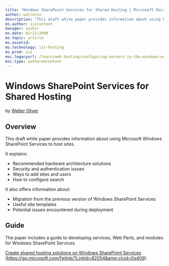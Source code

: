 ```yaml
---
title: "Windows SharePoint Services for Shared Hosting | Microsoft Docs"
author: walterov
description: "This draft white paper provides information about using Microsoft Windows SharePoint Services to host sites. It explains: Recommended hardware architecture s..."
ms.author: iiscontent
manager: soshir
ms.date: 02/21/2008
ms.topic: article
ms.assetid: 
ms.technology: iis-hosting
ms.prod: iis
msc.legacyurl: /learn/web-hosting/configuring-servers-in-the-windows-web-platform/windows-sharepoint-services-for-shared-hosting
msc.type: authoredcontent
---
```

Windows SharePoint Services for Shared Hosting
====================
by [Walter Oliver](https://github.com/walterov)

## Overview

This draft white paper provides information about using Microsoft Windows SharePoint Services to host sites.

It explains:

- Recommended hardware architecture solutions
- Security and authentication issues
- Ways to add sites and users
- How to configure search

It also offers information about:

- Migration from the previous version of Windows SharePoint Services
- Useful site templates
- Potential issues encountered during deployment

## Guide

The paper includes a guide to developing services, Web Parts, and modules for Windows SharePoint Services.

[Create shared hosting solutions on Windows SharePoint Services](http://technet2.microsoft.com/WindowsServer/logredir.aspx?MODE=CT&amp;CTT=ToExternal&amp;target=%2FWindowsServer%2Flogredir.aspx%3FMODE%3DCT%26CTT%3DToExternal%26target%3Dhttp%253A%252F%252Fgo.microsoft.com%252Ffwlink%252F%253FLinkId%253D82054%2526clcid%253D0x409%26referrer%3Dhttp%253A%252F%252Ftechnet2.microsoft.com%252Fwindowsserver%252FWSS%252Fen%252Flibrary%252F99f7ad22-966a-456c-8b68-32d54f2acdd01033.mspx%26reldir%3DWSS%252Fen%252Flibrary&amp;referrer=http%3A%2F%2Ftechnet2.microsoft.com%2Fwindowsserver%2FWSS%2Fen%2Flibrary%2F99f7ad22-966a-456c-8b68-32d54f2acdd01033.mspx&amp;reldir=WSS%2Fen%2Flibrary) (https://go.microsoft.com/fwlink/?LinkId=82054&amp;clcid=0x409).